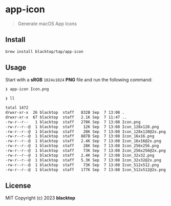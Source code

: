 # app-icon

> Generate macOS App Icons

## Install

```bash
brew install blacktop/tap/app-icon
```

## Usage

Start with a **sRGB** `1024x1024` **PNG** file and run the following command:

```bash
❯ app-icon Icon.png
```
```bash
❯ ll

total 1472
drwxr-xr-x  26 blacktop  staff   832B Sep  7 13:08 .
drwxr-xr-x  67 blacktop  staff   2.1K Sep  7 11:47 ..
-rw-r--r--   1 blacktop  staff   270K Sep  7 13:08 Icon.png
-rw-r--r--@  1 blacktop  staff    12K Sep  7 13:08 Icon_128x128.png
-rw-r--r--@  1 blacktop  staff    28K Sep  7 13:08 Icon_128x128@2x.png
-rw-r--r--@  1 blacktop  staff   887B Sep  7 13:08 Icon_16x16.png
-rw-r--r--@  1 blacktop  staff   2.4K Sep  7 13:08 Icon_16x16@2x.png
-rw-r--r--@  1 blacktop  staff    28K Sep  7 13:08 Icon_256x256.png
-rw-r--r--@  1 blacktop  staff    73K Sep  7 13:08 Icon_256x256@2x.png
-rw-r--r--@  1 blacktop  staff   2.4K Sep  7 13:08 Icon_32x32.png
-rw-r--r--@  1 blacktop  staff   5.3K Sep  7 13:08 Icon_32x32@2x.png
-rw-r--r--@  1 blacktop  staff    73K Sep  7 13:08 Icon_512x512.png
-rw-r--r--@  1 blacktop  staff   177K Sep  7 13:08 Icon_512x512@2x.png
```

## License

MIT Copyright (c) 2023 **blacktop**

